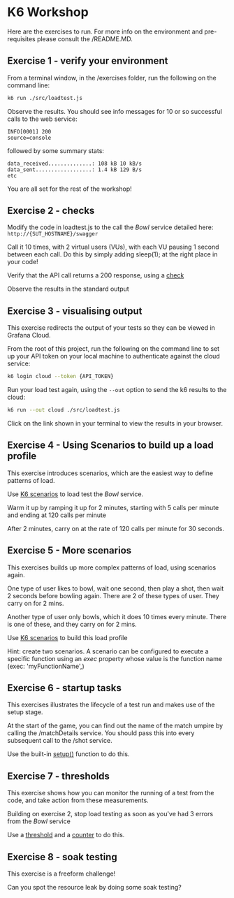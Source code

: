 # K6 Workshop

Here are the exercises to run.  For more info on the environment and pre-requisites please consult the /README.MD.

## Exercise 1 - verify your environment

From a terminal window, in the /exercises folder, run the following on the command line:

```bash
k6 run ./src/loadtest.js
```

Observe the results.  You should see info messages for 10 or so successful calls to the web service:

```Text
INFO[0001] 200                                           source=console
```

followed by some summary stats:

```Text
data_received..............: 108 kB 10 kB/s
data_sent..................: 1.4 kB 129 B/s
etc
```

You are all set for the rest of the workshop!

## Exercise 2 - checks

Modify the code in loadtest.js to the call the *Bowl* service detailed here: `http://{SUT_HOSTNAME}/swagger`

Call it 10 times, with 2 virtual users (VUs), with each VU pausing 1 second between each call.  Do this by simply adding sleep(1); at the right place in your code!

Verify that the API call returns a 200 response, using a [check](https://k6.io/docs/using-k6/checks/)

Observe the results in the standard output

## Exercise 3 - visualising output

This exercise redirects the output of your tests so they can be viewed in Grafana Cloud.

From the root of this project, run the following on the command line to set up your API token on your local machine to authenticate against the cloud service:

```bash
k6 login cloud --token {API_TOKEN}
```

Run your load test again, using the `--out` option to send the k6 results to the cloud:

```bash
k6 run --out cloud ./src/loadtest.js
```

Click on the link shown in your terminal to view the results in your browser.

## Exercise 4 - Using Scenarios to build up a load profile

This exercise introduces scenarios, which are the easiest way to define patterns of load.

Use [K6 scenarios](https://k6.io/docs/using-k6/scenarios/) to load test the *Bowl* service.  

Warm it up by ramping it up for 2 minutes, starting with 5 calls per minute and ending at 120 calls per minute

After 2 minutes, carry on at the rate of 120 calls per minute for 30 seconds.

## Exercise 5 - More scenarios

This exercises builds up more complex patterns of load, using scenarios again.

One type of user likes to bowl, wait one second, then play a shot, then wait 2 seconds before bowling again.  There are 2 of these types of user.  They carry on for 2 mins.

Another type of user only bowls, which it does 10 times every minute.  There is one of these, and they carry on for 2 mins.

Use [K6 scenarios](https://k6.io/docs/using-k6/scenarios/) to build this load profile

Hint: create two scenarios.  A scenario can be configured to execute a specific function using an *exec* property whose value is the function name (exec: 'myFunctionName',)

## Exercise 6 - startup tasks

This exercises illustrates the lifecycle of a test run and makes use of the setup stage.

At the start of the game, you can find out the name of the match umpire by calling the /matchDetails service.  You should pass this into every subsequent call to the /shot service.  

Use the built-in [setup()](https://k6.io/docs/using-k6/test-life-cycle/#setup-and-teardown-stages) function to do this.

## Exercise 7 - thresholds

This exercise shows how you can monitor the running of a test from the code, and take action from these measurements.

Building on exercise 2, stop load testing as soon as you've had 3 errors from the *Bowl* service

Use a [threshold](https://k6.io/docs/using-k6/thresholds/) and a [counter](https://k6.io/docs/javascript-api/k6-metrics/counter#examples) to do this.

## Exercise 8 - soak testing

This exercise is a freeform challenge!

Can you spot the resource leak by doing some soak testing?
